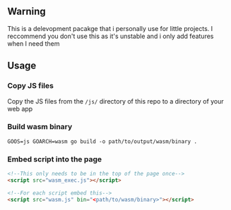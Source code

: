 ## Warning
This is a delevopment pacakge that i personally use for little projects. I reccommend you don't use this as it's unstable and i only add features when I need them
## Usage
### Copy JS files
Copy the JS files from the `/js/` directory of this repo to a directory of your web app

### Build wasm binary
`GOOS=js GOARCH=wasm go build -o path/to/output/wasm/binary .`

### Embed script into the page
```html
<!--This only needs to be in the top of the page once-->
<script src="wasm_exec.js"></script>

<!--For each script embed this-->
<script src="wasm.js" bin="<path/to/wasm/binary>"></script>
```

